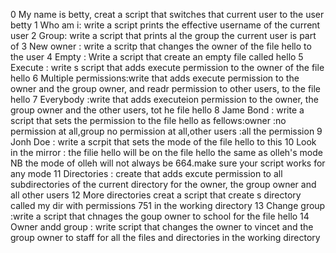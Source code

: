 0 My name is betty, creat a script that switches that current user to the user betty
1 Who am i: write a script prints the effective username of the current user
2 Group: write a script that prints al the group the current user is part of
3 New owner : write a scritp that changes the owner of the file hello to the user
4 Empty : Write a script that create an empty file called hello
5 Execute : write s script that adds execute permission to the owner of the file hello
6 Multiple permissions:write that adds execute permission to the owner and the group owner, and readr permission to other users, to the file hello
7 Everybody :write that adds executeion permission to the owner, the group owner and the other users, tot he file hello
8 Jame Bond : write a script that sets the permission to the file hello as fellows:owner :no permission at all,group no permission at all,other users :all the permission
9 Jonh Doe : write a scrpit that sets the mode of the file hello to this
10 Look in the mirror : the filie hello will be on the file hello the same as olleh's mode NB the mode of olleh will not always be 664.make sure your script works for any mode
11 Directories : create that adds excute permission to all subdirectories of the current directory for the owner, the group owner and all other users
12 More directories creat a script that create s directory called my dir with permissions 751 in the working directory
13 Change group :write a script that chnages the goup owner to school for the file hello
14 Owner andd group : write script that changes the owner to vincet and the group owner to staff for all the files and directories in the working directory
